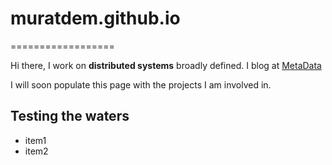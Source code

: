# muratdem.github.io
==================

Hi there,
I work on __distributed systems__ broadly defined.
I blog at [MetaData](http://muratbuffalo.blogspot.com)

I will soon populate this page with the projects I am involved in.

## Testing the waters
+ item1
+ item2